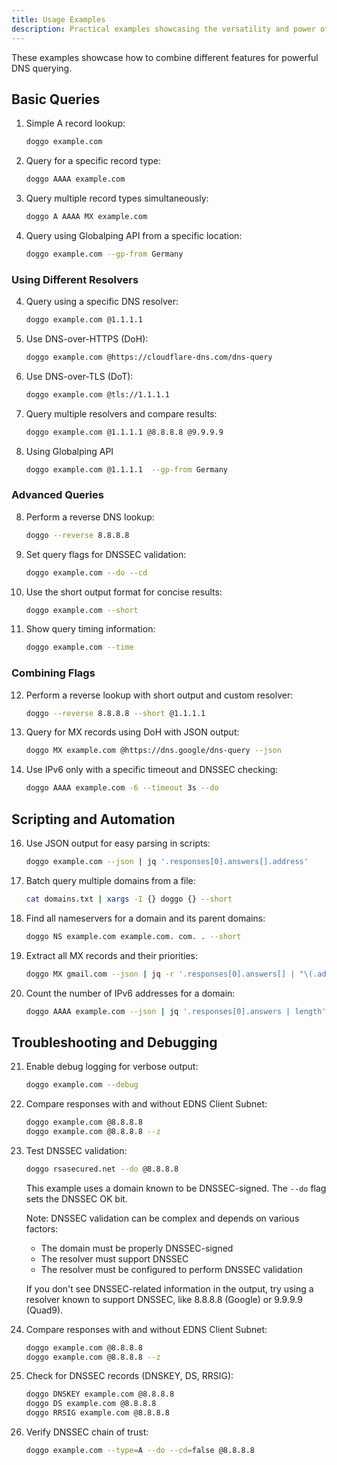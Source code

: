 ```yaml
---
title: Usage Examples
description: Practical examples showcasing the versatility and power of Doggo DNS client
---
```


These examples showcase how to combine different features for powerful DNS querying.

## Basic Queries

1. Simple A record lookup:

   ```bash
   doggo example.com
   ```

2. Query for a specific record type:

   ```bash
   doggo AAAA example.com
   ```

3. Query multiple record types simultaneously:

   ```bash
   doggo A AAAA MX example.com
   ```

4. Query using Globalping API from a specific location:
   ```bash
   doggo example.com --gp-from Germany
   ```

### Using Different Resolvers

4. Query using a specific DNS resolver:

   ```bash
   doggo example.com @1.1.1.1
   ```

5. Use DNS-over-HTTPS (DoH):

   ```bash
   doggo example.com @https://cloudflare-dns.com/dns-query
   ```

6. Use DNS-over-TLS (DoT):

   ```bash
   doggo example.com @tls://1.1.1.1
   ```

7. Query multiple resolvers and compare results:

   ```bash
   doggo example.com @1.1.1.1 @8.8.8.8 @9.9.9.9
   ```

8. Using Globalping API
   ```bash
   doggo example.com @1.1.1.1  --gp-from Germany
   ```

### Advanced Queries

8. Perform a reverse DNS lookup:

   ```bash
   doggo --reverse 8.8.8.8
   ```

9. Set query flags for DNSSEC validation:

   ```bash
   doggo example.com --do --cd
   ```

10. Use the short output format for concise results:

    ```bash
    doggo example.com --short
    ```

11. Show query timing information:
    ```bash
    doggo example.com --time
    ```

### Combining Flags

12. Perform a reverse lookup with short output and custom resolver:

    ```bash
    doggo --reverse 8.8.8.8 --short @1.1.1.1
    ```

13. Query for MX records using DoH with JSON output:

    ```bash
    doggo MX example.com @https://dns.google/dns-query --json
    ```

14. Use IPv6 only with a specific timeout and DNSSEC checking:
    ```bash
    doggo AAAA example.com -6 --timeout 3s --do
    ```

## Scripting and Automation

16. Use JSON output for easy parsing in scripts:

    ```bash
    doggo example.com --json | jq '.responses[0].answers[].address'
    ```

17. Batch query multiple domains from a file:

    ```bash
    cat domains.txt | xargs -I {} doggo {} --short
    ```

18. Find all nameservers for a domain and its parent domains:

    ```bash
    doggo NS example.com example.com. com. . --short
    ```

19. Extract all MX records and their priorities:

    ```bash
    doggo MX gmail.com --json | jq -r '.responses[0].answers[] | "\(.address) \(.preference)"'
    ```

20. Count the number of IPv6 addresses for a domain:
    ```bash
    doggo AAAA example.com --json | jq '.responses[0].answers | length'
    ```

## Troubleshooting and Debugging

21. Enable debug logging for verbose output:

    ```bash
    doggo example.com --debug
    ```

22. Compare responses with and without EDNS Client Subnet:

    ```bash
    doggo example.com @8.8.8.8
    doggo example.com @8.8.8.8 --z
    ```

23. Test DNSSEC validation:

    ```bash
    doggo rsasecured.net --do @8.8.8.8
    ```

    This example uses a domain known to be DNSSEC-signed. The `--do` flag sets the DNSSEC OK bit.

    Note: DNSSEC validation can be complex and depends on various factors:

    - The domain must be properly DNSSEC-signed
    - The resolver must support DNSSEC
    - The resolver must be configured to perform DNSSEC validation

    If you don't see DNSSEC-related information in the output, try using a resolver known to support DNSSEC, like 8.8.8.8 (Google) or 9.9.9.9 (Quad9).

24. Compare responses with and without EDNS Client Subnet:

    ```bash
    doggo example.com @8.8.8.8
    doggo example.com @8.8.8.8 --z
    ```

25. Check for DNSSEC records (DNSKEY, DS, RRSIG):

    ```bash
    doggo DNSKEY example.com @8.8.8.8
    doggo DS example.com @8.8.8.8
    doggo RRSIG example.com @8.8.8.8
    ```

26. Verify DNSSEC chain of trust:
    ```bash
    doggo example.com --type=A --do --cd=false @8.8.8.8
    ```
